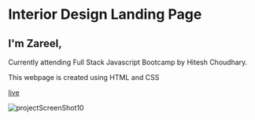 # Interior Design Landing Page

## I'm Zareel,

Currently attending Full Stack Javascript Bootcamp by Hitesh Choudhary.

This webpage is created using HTML and CSS

[live](https://z-interior-disign-landing-page.netlify.app)

![projectScreenShot10](https://user-images.githubusercontent.com/110910838/209378051-4c8e97b3-78e4-47d9-b76b-b46dcd6e1b01.png)

